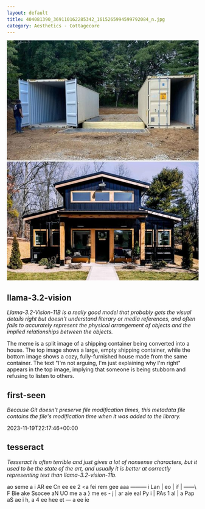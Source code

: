 ```yaml
---
layout: default
title: 404081390_369110162285342_1615265994599792084_n.jpg
category: Aesthetics - Cottagecore
---
```


<div markdown="0"><a href="404081390_369110162285342_1615265994599792084_n.jpg"><img class="photo" src="404081390_369110162285342_1615265994599792084_n.jpg" /></a>

<h2>llama-3.2-vision</h2>
<p><i>Llama-3.2-Vision-11B is a really good model that probably gets the visual details right but doesn't understand literary or media references, and often fails to accurately represent the physical arrangement of objects and the implied relationships between the objects.</i></p>
<p>The meme is a split image of a shipping container being converted into a house. The top image shows a large, empty shipping container, while the bottom image shows a cozy, fully-furnished house made from the same container. The text &quot;I&#x27;m not arguing, I&#x27;m just explaining why I&#x27;m right&quot; appears in the top image, implying that someone is being stubborn and refusing to listen to others.</p>

<h2>first-seen</h2>
<p><i>Because Git doesn't preserve file modification times, this metadata file contains the file's modification time when it was added to the library.</i></p>
<p>2023-11-19T22:17:46+00:00</p>

<h2>tesseract</h2>
<p><i>Tesseract is often terrible and just gives a lot of nonsense characters, but it used to be the state of the art, and usually it is better at correctly representing text than llama-3.2-vision-11b.</i></p>
<p>ao seme a i AR ee Cn ee ee 2 &lt;a fei rem gee aaa ——— i Lan | eo | if | ——\ F Bie ake Ssocee aN UO me a a } me es - j | ar aie eal Py i | PAs 1 al | a Pap aS ae i h, a 4  ee hee et — a ee ie</p>

</div>

